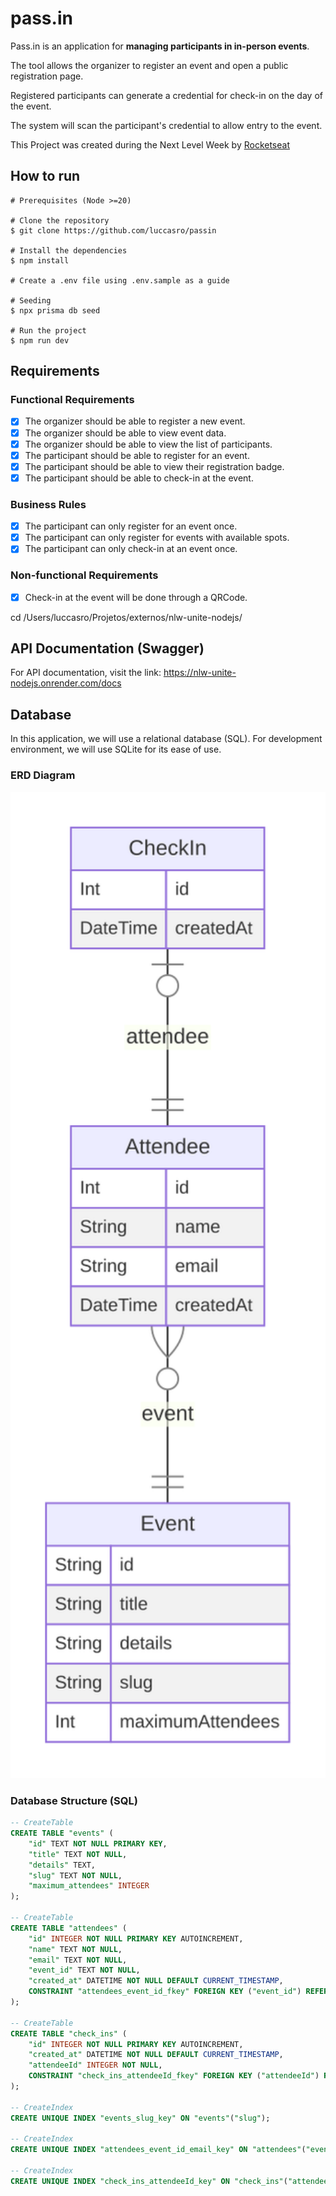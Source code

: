 # pass.in

Pass.in is an application for **managing participants in in-person events**.

The tool allows the organizer to register an event and open a public registration page.

Registered participants can generate a credential for check-in on the day of the event.

The system will scan the participant's credential to allow entry to the event.

This Project was created during the Next Level Week by [Rocketseat](https://rocketseat.com.br)

## How to run

```
# Prerequisites (Node >=20)

# Clone the repository
$ git clone https://github.com/luccasro/passin

# Install the dependencies
$ npm install

# Create a .env file using .env.sample as a guide

# Seeding
$ npx prisma db seed

# Run the project
$ npm run dev
```

## Requirements

### Functional Requirements

- [x] The organizer should be able to register a new event.
- [x] The organizer should be able to view event data.
- [x] The organizer should be able to view the list of participants.
- [x] The participant should be able to register for an event.
- [x] The participant should be able to view their registration badge.
- [x] The participant should be able to check-in at the event.

### Business Rules

- [x] The participant can only register for an event once.
- [x] The participant can only register for events with available spots.
- [x] The participant can only check-in at an event once.

### Non-functional Requirements

- [x] Check-in at the event will be done through a QRCode.

cd /Users/luccasro/Projetos/externos/nlw-unite-nodejs/

## API Documentation (Swagger)

For API documentation, visit the link: https://nlw-unite-nodejs.onrender.com/docs

## Database

In this application, we will use a relational database (SQL). For development environment, we will use SQLite for its ease of use.

### ERD Diagram

<img src=".github/erd.svg" width="600" alt="ERD Diagram of the database" />

### Database Structure (SQL)

```sql
-- CreateTable
CREATE TABLE "events" (
    "id" TEXT NOT NULL PRIMARY KEY,
    "title" TEXT NOT NULL,
    "details" TEXT,
    "slug" TEXT NOT NULL,
    "maximum_attendees" INTEGER
);

-- CreateTable
CREATE TABLE "attendees" (
    "id" INTEGER NOT NULL PRIMARY KEY AUTOINCREMENT,
    "name" TEXT NOT NULL,
    "email" TEXT NOT NULL,
    "event_id" TEXT NOT NULL,
    "created_at" DATETIME NOT NULL DEFAULT CURRENT_TIMESTAMP,
    CONSTRAINT "attendees_event_id_fkey" FOREIGN KEY ("event_id") REFERENCES "events" ("id") ON DELETE RESTRICT ON UPDATE CASCADE
);

-- CreateTable
CREATE TABLE "check_ins" (
    "id" INTEGER NOT NULL PRIMARY KEY AUTOINCREMENT,
    "created_at" DATETIME NOT NULL DEFAULT CURRENT_TIMESTAMP,
    "attendeeId" INTEGER NOT NULL,
    CONSTRAINT "check_ins_attendeeId_fkey" FOREIGN KEY ("attendeeId") REFERENCES "attendees" ("id") ON DELETE RESTRICT ON UPDATE CASCADE
);

-- CreateIndex
CREATE UNIQUE INDEX "events_slug_key" ON "events"("slug");

-- CreateIndex
CREATE UNIQUE INDEX "attendees_event_id_email_key" ON "attendees"("event_id", "email");

-- CreateIndex
CREATE UNIQUE INDEX "check_ins_attendeeId_key" ON "check_ins"("attendeeId");
```
